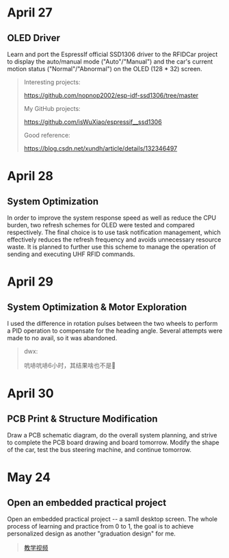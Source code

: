 # April 27

## OLED Driver

Learn and port the EspressIf official SSD1306 driver to the RFIDCar project to display the auto/manual mode ("Auto"/"Manual") and the car's current motion status ("Normal"/"Abnormal") on the OLED  (128 * 32)  screen.

> Interesting projects:
>
> https://github.com/nopnop2002/esp-idf-ssd1306/tree/master
>
> My GitHub projects:
>
> https://github.com/isWuXiao/espressif__ssd1306
>
> Good reference:
>
> https://blog.csdn.net/xundh/article/details/132346497

# April 28

## System Optimization

In order to improve the system response speed as well as reduce the CPU burden, two refresh schemes for OLED were tested and compared respectively. The final choice is to use task notification management, which effectively reduces the refresh frequency and avoids unnecessary resource waste. It is planned to further use this scheme to manage the operation of sending and executing UHF RFID commands.

# April 29

## System Optimization & Motor Exploration

I used the difference in rotation pulses between the two wheels to perform a PID operation to compensate for the heading angle. Several attempts were made to no avail, so it was abandoned.

> dwx:
>
> 吭哧吭哧6小时，其结果啥也不是😤

# April 30

## PCB Print & Structure Modification

Draw a PCB schematic diagram, do the overall system planning, and strive to complete the PCB board drawing and board tomorrow. Modify the shape of the car, test the bus steering machine, and continue tomorrow.

# May 24

## Open an embedded practical project

Open an embedded practical project -- a samll desktop screen. The whole process of learning and practice from 0 to 1, the goal is to achieve personalized design as another "graduation design" for me.

> [教学视频](https://www.bilibili.com/video/BV1wV4y1G7Vk/?spm_id_from=333.1387.homepage.video_card.click&vd_source=df944b7260e2006a48d19f043b2b102e)
